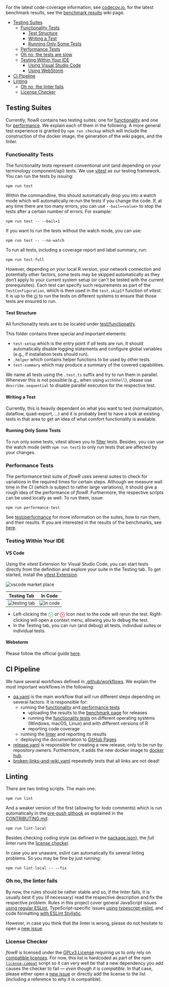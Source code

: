 For the latest code-coverage information, see [codecov.io](https://app.codecov.io/gh/flowr-analysis/flowr), 
for the latest benchmark results, see the [benchmark results](https://flowr-analysis.github.io/flowr/wiki/stats/benchmark) wiki page.

- [Testing Suites](#testing-suites)
  - [Functionality Tests](#functionality-tests)
    - [Test Structure](#test-structure)
    - [Writing a Test](#writing-a-test)
    - [Running Only Some Tests](#running-only-some-tests)
  - [Performance Tests](#performance-tests)
  - [Oh no, the tests are slow](#oh-no-the-tests-are-slow)
  - [Testing Within Your IDE](#testing-within-your-ide)
    - [Using Visual Studio Code](#vs-code)
    - [Using WebStorm](#webstorm)
- [CI Pipeline](#ci-pipeline)
- [Linting](#linting)
  - [Oh no, the linter fails](#oh-no-the-linter-fails)
  - [License Checker](#license-checker)

## Testing Suites

Currently, flowR contains two testing suites: one for [functionality](#functionality-tests) and one for [performance](#performance-tests). We explain each of them in the following.
A more general test experience is granted by `npm run checkup` which will include the construction of the docker image, the generation of the wiki pages, and the linter.

### Functionality Tests

The functionality tests represent conventional unit (and depending on your terminology component/api) tests.
We use [vitest](https://vitest.dev/) as our testing framework.
You can run the tests by issuing:

```shell
npm run test
```

Within the commandline,
this should automatically drop you into a watch mode which will automatically re-run the tests if you change the code.
If, at any time there are too many errors, you can use `--bail=<value>` to stop the tests after a certain number of errors.
For example:

```shell  
npm run test -- --bail=1
```

If you want to run the tests without the watch mode, you can use:

```shell
npm run test -- --no-watch
```

To run all tests, including a coverage report and label summary, run: 

```shell
npm run test-full
```

However, depending on your local R version, your network connection and potentially other factors, some tests may be skipped automatically as they don’t apply to your current system setup 
(or can't be tested with the current prerequisites). 
Each test can specify such requirements as part of the `TestConfiguration`, which is then used in the `test.skipIf` function of _vitest_.
It is up to the [ci](#ci-pipeline) to run the tests on different systems to ensure that those tests are ensured to run.

#### Test Structure

All functionality tests are to be located under [test/functionality](https://github.com/flowr-analysis/flowr/tree/main/test/functionality).

This folder contains three special and important elements:

- `test-setup` which is the entry point if *all* tests are run. It should automatically disable logging statements and configure global variables (e.g., if installation tests should run).
- `_helper` which contains helper functions to be used by other tests.
- `test-summary` which may produce a summary of the covered capabilities.

We name all tests using the `.test.ts` suffix and try to run them in parallel. 
Whenever this is not possible (e.g., when using `withShell`), please use `describe.sequential` to disable parallel execution for the respective test.

#### Writing a Test

Currently, this is heavily dependent on what you want to test (normalization, dataflow, quad-export, ...) 
and it is probably best to have a look at existing tests in that area to get an idea of what comfort functionality is available.

#### Running Only Some Tests

To run only some tests, vitest allows you to [filter](https://vitest.dev/guide/filtering.html) tests. 
Besides, you can use the watch mode (with `npm run test`) to only run tests that are affected by your changes.

### Performance Tests

The performance test suite of *flowR* uses several suites to check for variations in the required times for certain steps.
Although we measure wall time in the CI (which is subject to rather large variations), it should give a rough idea of the performance of *flowR*.
Furthermore, the respective scripts can be used locally as well.
To run them, issue:

```shell
npm run performance-test
```

See [test/performance](https://github.com/flowr-analysis/flowr/tree/main/test/performance) for more information on the suites, how to run them, and their results. If you are interested in the results of the benchmarks, see [here](https://flowr-analysis.github.io/flowr/wiki/stats/benchmark).


### Testing Within Your IDE

#### VS Code

Using the vitest Extension for Visual Studio Code, you can start tests directly from the definition and explore your suite in the Testing tab.
To get started, install the [vitest Extension](https://marketplace.visualstudio.com/items?itemName=vitest.explorer).

![vscode market place](img/vs-code-vitest.png)

|               Testing Tab               | In Code                               |
|:---------------------------------------:|:-------------------------------------:|
| ![testing tab](img/testing-vs-code.png) | ![in code](img/testing-vs-code-2.png) |

- Left-clicking the <img style="vertical-align: middle" src='img/circle-check-regular.svg' height='16pt'> or <img style="vertical-align: middle" src='img/circle-xmark-regular.svg' height='16pt'> Icon next to the code will rerun the test. Right-clicking will open a context menu, allowing you to debug the test.
- In the Testing tab, you can run (and debug) all tests, individual suites or individual tests.

#### Webstorm

Please follow the official guide [here](https://www.jetbrains.com/help/webstorm/vitest.html).


## CI Pipeline

We have several workflows defined in [.github/workflows](../.github/workflows/).
We explain the most important workflows in the following:

- [qa.yaml](../.github/workflows/qa.yaml) is the main workflow that will run different steps depending on several factors. It is responsible for:
  - running the [functionality](#functionality-tests) and [performance tests](#performance-tests)
    - uploading the results to the [benchmark page](https://flowr-analysis.github.io/flowr/wiki/stats/benchmark) for releases
    - running the [functionality tests](#functionality-tests) on different operating systems (Windows, macOS, Linux) and with different versions of R
    - reporting code coverage
  - running the [linter](#linting) and reporting its results
  - deploying the documentation to [GitHub Pages](https://flowr-analysis.github.io/flowr/doc/)
- [release.yaml](../.github/workflows/release.yaml) is responsible for creating a new release, only to be run by repository owners. Furthermore, it adds the new docker image to [docker hub](https://hub.docker.com/r/eagleoutice/flowr).
- [broken-links-and-wiki.yaml](../.github/workflows/broken-links-and-wiki.yaml) repeatedly tests that all links are not dead!

## Linting

There are two linting scripts.
The main one:

```shell
npm run lint
```

And a weaker version of the first (allowing for *todo* comments) which is run automatically in the [pre-push githook](../.githooks/pre-push) as explained in the [CONTRIBUTING.md](../.github/CONTRIBUTING.md):

```shell
npm run lint-local
```

Besides checking coding style (as defined in the [package.json](../package.json)), the *full* linter runs the [license checker](#license-checker).

In case you are unaware,
eslint can automatically fix several linting problems[](https://eslint.org/docs/latest/use/command-line-interface#fix-problems).
So you may be fine by just running:

```shell
npm run lint-local -- --fix
```

### Oh no, the linter fails

By now, the rules should be rather stable and so, if the linter fails,
it is usually best if you (if necessary) read the respective description and fix the respective problem.
Rules in this project cover general JavaScript issues [using regular ESLint](https://eslint.org/docs/latest/rules), TypeScript-specific issues [using typescript-eslint](https://typescript-eslint.io/rules/), and code formatting [with ESLint Stylistic](https://eslint.style/packages/default#rules).

However, in case you think that the linter is wrong, please do not hesitate to open a [new issue](https://github.com/flowr-analysis/flowr/issues/new/choose).

### License Checker

*flowR* is licensed under the [GPLv3 License](https://github.com/flowr-analysis/flowr/blob/main/LICENSE) requiring us to only rely on [compatible licenses](https://www.gnu.org/licenses/license-list.en.html). For now, this list is hardcoded as part of the npm [`license-compat`](../package.json) script so it can very well be that a new dependency you add causes the checker to fail &mdash; *even though it is compatible*. In that case, please either open a [new issue](https://github.com/flowr-analysis/flowr/issues/new/choose) or directly add the license to the list (including a reference to why it is compatible).
